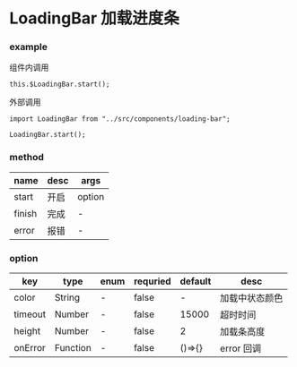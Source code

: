 # LoadingBar 加载进度条

### example

<loading-bar />

组件内调用

```
this.$LoadingBar.start();
```

外部调用

```
import LoadingBar from "../src/components/loading-bar";

LoadingBar.start();
```

### method

| name   | desc | args   |
| ------ | ---- | ------ |
| start  | 开启 | option |
| finish | 完成 | -      |
| error  | 报错 | -      |

### option

| key         | type     | enum       | requried | default | desc               |
| ----------- | -------- | ---------- | -------- | ------- | ------------------ |
| color       | String   | -          | false    | -       | 加载中状态颜色     |
| timeout     | Number   | -          | false    | 15000   | 超时时间           |
| height      | Number   | -          | false    | 2       | 加载条高度         |
| onError     | Function | -          | false    | ()=>{}  | error 回调         |  
